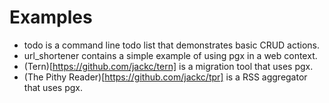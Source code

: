 # Examples

* todo is a command line todo list that demonstrates basic CRUD actions.
* url_shortener contains a simple example of using pgx in a web context.
* (Tern)[https://github.com/jackc/tern] is a migration tool that uses pgx.
* (The Pithy Reader)[https://github.com/jackc/tpr] is a RSS aggregator that uses pgx.

